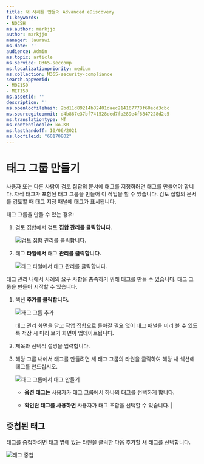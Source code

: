 ```yaml
---
title: 새 사례를 만들어 Advanced eDiscovery
f1.keywords:
- NOCSH
ms.author: markjjo
author: markjjo
manager: laurawi
ms.date: ''
audience: Admin
ms.topic: article
ms.service: O365-seccomp
ms.localizationpriority: medium
ms.collection: M365-security-compliance
search.appverid:
- MOE150
- MET150
ms.assetid: ''
description: ''
ms.openlocfilehash: 2bd11d89214b82401daec214167778f60ecd3cbc
ms.sourcegitcommit: d4b867e37bf741528ded7fb289e4f6847228d2c5
ms.translationtype: MT
ms.contentlocale: ko-KR
ms.lasthandoff: 10/06/2021
ms.locfileid: "60170802"
---
```

# <a name="create-tag-groups"></a>태그 그룹 만들기

사용자 또는 다른 사람이 검토 집합의 문서에 태그를 지정하려면 태그를 만들어야 합니다. 자식 태그가 포함된 태그 그룹을 만들어 이 작업을 할 수 있습니다. 검토 집합의 문서를 검토할 때 태그 지정 패널에 태그가 표시됩니다.

태그 그룹을 만들 수 있는 경우:

1.  검토 집합에서 검토 **집합 관리를 클릭합니다.**

    ![검토 집합 관리를 클릭합니다.](../media/ED-managews.png)

2.  태그 **타일에서** 태그 **관리를 클릭합니다.**

    ![태그 타일에서 태그 관리를 클릭합니다.](../media/ED-managetags.png)

태그 관리 내에서 사례의 요구 사항을 충족하기 위해 태그를 만들 수 있습니다. 태그 그룹을 만들어 시작할 수 있습니다.

1.  섹션 **추가를 클릭합니다.**

    ![태그 그룹 추가](../media/ED-addtagsection.png)

    태그 관리 화면을 닫고 작업 집합으로 돌아갈 필요 없이 태그 패널을 미리 볼 수 있도록 저장 시 미리 보기 화면이 업데이트됩니다.

2. 제목과 선택적 설명을 입력합니다. 

3. 해당 그룹 내에서 태그를 만들려면 새 태그 그룹의 타원을 클릭하여 해당 새 섹션에 태그를 만드십시오.
    
    ![태그 그룹에서 태그 만들기](../media/ED-createtag.png)

   - **옵션 태그는** 사용자가 태그 그룹에서 하나의 태그를 선택하게 합니다.
   
   - **확인란 태그를 사용하면** 사용자가 태그 조합을 선택할 수 있습니다. |

## <a name="nested-tags"></a>중첩된 태그

태그를 중첩하려면 태그 옆에 있는 타원을 클릭한 다음 추가할 새 태그를 선택합니다.

![태그 중첩](../media/ED-tagnesting.png)

